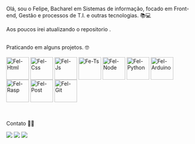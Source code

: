 Olá, sou  o Felipe, Bacharel em Sistemas de informação, focado em Front-end, Gestão e processos de T.I. e outras tecnologias. 📚💻
<Br>
	
	
Aos poucos irei atualizando o  repositorio . 
 
<br>
Praticando em alguns projetos. 🤓




</div>
<div style="display: inline_block"><br>
  <img align="center" alt="Fel-Html" height="60" width="60"   <img src="https://img.icons8.com/color/96/000000/html-5--v1.png"/>
  <img align="center" alt="Fel-Css" height="60" width="60"    <img src="https://img.icons8.com/color/96/000000/css3.png"/>
  <img align="center" alt="Fel-Js" height="60" width="60"     <img src="https://img.icons8.com/color/96/000000/javascript--v1.png"/>
  <img align="center" alt="Fe-Ts" height="60" width="60"      <img src="https://img.icons8.com/color/96/000000/typescript.png"/>
  <img align="center" alt="Fel-Node" height="60" width="60"   <img src="https://img.icons8.com/color/96/000000/nodejs.png"/>
  <img align="center" alt="Fel-Python" height="60" width="60" <img src="https://img.icons8.com/fluency/96/000000/python.png"/>
  <img align="center" alt="Fel-Arduino" height="60" width="60" <img src="https://img.icons8.com/fluency/96/000000/arduino.png"/>
  <img align="center" alt="Fel-Rasp" height="60" width="60"    <img src="https://img.icons8.com/office/80/000000/raspberry-pi.png"/>
  <img align="center" alt="Fel-Post" height="60" width="60"    <img src="https://img.icons8.com/color/96/000000/postgreesql.png"/>
  <img align="center" alt="Fel-Git" height="60" width="60"     <img src="https://img.icons8.com/color/96/000000/git.png"/>
</div>
<br>
</br>

Contato 📧🔰

<div>
	<a href = "mailto:feliperamos_rj@hotmail.com"><img src="https://img.shields.io/badge/-Gmail-%23333?style=for-the-badge&logo=gmail&logoColor=white" destino ="_blank"></a>
<a href="https://discord.com/channels/Ofeliperamos#6592" target="_blank"> <img src="https://img.shields.io/badge/Discord-7289DA?style=for-the-badge&logo= discord&logoColor=white" target="_blank"></a>
	<a href="https://linkedin.com/in/felipe-ramos-a37a47140" target="_blank"> <img src="https://img.shields.io/badge/LinkedIn-0077B5?style=for-the-badge&logo=linkedin&logoColor=white"></a>
	
 
</div>
